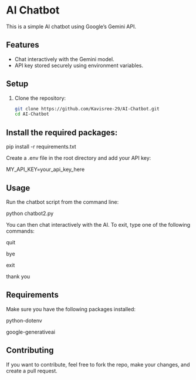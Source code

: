 # AI Chatbot

This is a simple AI chatbot using Google’s Gemini API.

## Features
- Chat interactively with the Gemini model.
- API key stored securely using environment variables.

## Setup

1. Clone the repository:
   ```bash
   git clone https://github.com/Kavisree-29/AI-Chatbot.git
   cd AI-Chatbot

## Install the required packages:

pip install -r requirements.txt

Create a .env file in the root directory and add your API key:

MY_API_KEY=your_api_key_here

## Usage
Run the chatbot script from the command line:

python chatbot2.py

You can then chat interactively with the AI. To exit, type one of the following commands:

quit

bye

exit

thank you

## Requirements
Make sure you have the following packages installed:

python-dotenv

google-generativeai

## Contributing
If you want to contribute, feel free to fork the repo, make your changes, and create a pull request.
